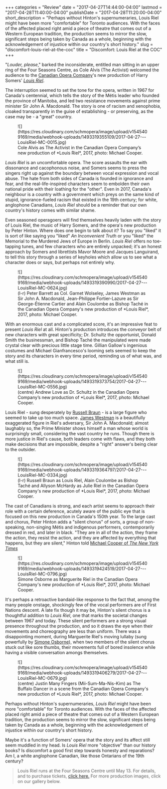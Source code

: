 +++
categories = "Review"
date = "2017-04-27T14:44:00-04:00"
lastmod = "2017-04-28T11:40:00-04:00"
publishDate = "2017-04-28T11:20:00-04:00"
short_description = "Perhaps without Hinton&#039;s supernumeraries, Louis Riel might have been more &quot;comfortable&quot; for Toronto audiences. With the faces of the affected placed right amid a piece of theatre that comes out of a Western European tradition, the production seems to mirror the slow, significant steps being taken by Canada as a whole, beginning with the acknowledgement of injustice within our country&#039;s short history."
slug = "discomfort-louis-riel-at-the-coc"
title = "Discomfort: Louis Riel at the COC"
+++

"*Louder, please*," barked the inconsiderate, entitled man sitting in an upper ring of the Four Seasons Centre, as Cole Alvis (The Activist) welcomed the audience to the [Canadian Opera Company](/scene/companies/canadian-opera-company/)'s new production of Harry Somers' [*Louis Riel*](http://www.coc.ca/PerformancesAndTickets/1617Season/LouisRiel.aspx).

The interruption seemed to set the tone for the opera, written in 1967 for Canada's centennial, which tells the story of the Métis leader who founded the province of Manitoba, and led two resistance movements against prime minister Sir John A. Macdonald. The story is one of racism and xenophobia, cloaked transparently in the guise of establishing - or preserving, as the case may be - a "great" country.

<figure data-type="image">
![](https://res.cloudinary.com/schmopera/image/upload/v1545409169/media/webhook-uploads/1493319355109/2017-04-27---LouisRiel-MC-0015.jpg)
<figcaption>Cole Alvis as The Activist in the Canadian Opera Company’s new production of *Louis Riel*, 2017, photo: Michael Cooper.</figcaption>
</figure>

*Louis Riel* is an uncomfortable opera. The score assaults the ear with dissonance and cacophonous noise, and Somers seems to press the singers right up against the boundary between vocal expression and vocal abuse. The hate from both sides of Canada is founded in ignorance and fear, and the real-life-inspired characters seem to embolden their own national pride with their loathing for the "other". Even in 2017, Canada's neighbour is a country with a government which preys on the same kind of stupid, ignorance-fueled racism that existed in the 19th century; for white, anglophone Canadians, *Louis Riel* should be a reminder that our own country's history comes with similar shame.

Even seasoned operagoers will find themselves heavily laden with the story of Louis Riel, the music of Harry Somers, and the opera's new production by Peter Hinton. Where does one begin to talk about it? To say you "liked" it is sort of like saying you "liked" *An Inconvenient Truth* or you "liked" the Memorial to the Murdered Jews of Europe in Berlin. *Louis Riel* offers no toe-tapping tunes, and few characters who are entirely unpacked; it's an honest approach by Somers and librettists Mavor Moore and Jacques Languirand, to tell this story through a series of keyholes which allow us to see what a character does or says, but perhaps not entirely why.

<figure data-type="image">
![](https://res.cloudinary.com/schmopera/image/upload/v1545409169/media/webhook-uploads/1493319390990/2017-04-27---LouisRiel-MC-0624.jpg)
<figcaption>(l-r) Peter Barrett as Col. Garnet Wolseley, James Westman as Sir John A. Macdonald, Jean-Philippe Fortier-Lazure as Sir George-Étienne Cartier and Alain Coulombe as Bishop Taché in the Canadian Opera Company's new production of *Louis Riel*, 2017, photo: Michael Cooper.</figcaption>
</figure>

With an enormous cast and a complicated score, it's an impressive feat to present *Louis Riel* at all. Hinton's production introduces the conveyor belt of new characters with great specificity; Dr. Schultz the opportunist, Donald Smith the businessman, and Bishop Taché the manipulated were made crystal clear with precious little stage time. Gillian Gallow's ingenious costumes and Michael Gianfrancesco's looming sets seemed to keep the story and its characters in every time period, reminding us of what was, and what still is.

<figure data-type="image">
![](https://res.cloudinary.com/schmopera/image/upload/v1545409169/media/webhook-uploads/1493319373754/2017-04-27---LouisRiel-MC-0556.jpg)
<figcaption>(centre) Andrew Love as Dr. Schultz in the Canadian Opera Company’s new production of *Louis Riel*, 2017, photo: Michael Cooper.</figcaption>
</figure>

Louis Riel - sung desperately by [Russell Braun](/scene/people/russell-braun/) - is a large figure who seemed to take up too much space. [James Westman](/scene/people/james-westman/) is a beautifully exaggerated figure in Riel's adversary, Sir John A. Macdonald; almost laughably so, the Prime Minister shows himself a man whose world is surprisingly small, considering the vast country he runs. Though there is more justice in Riel's cause, both leaders come with flaws, and they both make decisions that are impossible, despite a "right" answer's being clear to the outsider.

<figure data-type="image">
![](https://res.cloudinary.com/schmopera/image/upload/v1545409169/media/webhook-uploads/1493319364797/2017-04-27---LouisRiel-MC-0334.jpg)
<figcaption>(l-r) Russell Braun as Louis Riel, Alain Coulombe as Bishop Taché and Allyson McHardy as Julie Riel in the Canadian Opera Company's new production of *Louis Riel*, 2017, photo: Michael Cooper.</figcaption>
</figure>

The cast of Canadians is strong, and each artist seems to approach their role with a certain deference, acutely aware of the public eye that is focused on this new production in Canada's 150th year. To the large cast and chorus, Peter Hinton adds a "silent chorus" of sorts, a group of non-speaking, non-singing Métis and indigenous performers, contemporarily dressed in red, and later in black. "They are in all of the action, they frame the action, they resist the action, and they are affected by everything that happens, but they are silent," Hinton told [Michael Cooper of *The New York Times*](https://www.nytimes.com/2017/04/19/arts/music/canada-turns-150-but-a-silent-chorus-isnt-celebrating.html)

<figure data-type="image">
![](https://res.cloudinary.com/schmopera/image/upload/v1545409169/media/webhook-uploads/1493319424519/2017-04-27---LouisRiel-MC-0796.jpg)
<figcaption>Simone Osborne as Marguerite Riel in the Canadian Opera Company's new production of *Louis Riel*, 2017, photo: Michael Cooper.</figcaption>
</figure>

It's perhaps a retroactive bandaid-like response to the fact that, among the many people onstage, shockingly few of the vocal performers are of First Nations descent. A late fix though it may be, Hinton's silent chorus is a thoughtful addition to *Louis Riel*, one that marks the societal changes between 1967 and today. These silent performers are a strong visual presence throughout the production, and so it draws the eye when their movements and choreography are less than uniform. There was a disappointing moment, during Marguerite Riel's moving lullaby (sung powerfully by [Simone Osborne](/scene/people/simone-osborne/)), when two members of the silent chorus stuck out like sore thumbs, their movements full of bored insolence while having a visible conversation amongs themselves.

<figure data-type="image">
![](https://res.cloudinary.com/schmopera/image/upload/v1545409169/media/webhook-uploads/1493319406279/2017-04-27---LouisRiel-MC-0679.jpg)
<figcaption>(centre) Justin Many Fingers (Mii-Sum-Ma-Nis-Kim) as The Buffalo Dancer in a scene from the Canadian Opera Company's new production of *Louis Riel*, 2017, photo: Michael Cooper.</figcaption>
</figure>

Perhaps without Hinton's supernumeraries, *Louis Riel* might have been more "comfortable" for Toronto audiences. With the faces of the affected placed right amid a piece of theatre that comes out of a Western European tradition, the production seems to mirror the slow, significant steps being taken by Canada as a whole, beginning with the acknowledgement of injustice within our country's short history.

Maybe it's a function of Somers' opera that the story and its affect still seem muddled in my head. Is *Louis Riel* more "objective" than our history books? Is discomfort a good first step towards honesty and reparations? Am I, a white anglophone Canadian, like those Ontarians of the 19th century?

>Louis Riel runs at the Four Seasons Centre until May 13. For details, and to purchase tickets, [click here.](http://www.coc.ca/PerformancesAndTickets/1617Season/LouisRiel.aspx) For more production images, click on our gallery below.
